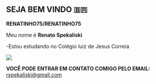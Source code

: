 ## SEJA BEM VINDO 🇧🇷


**RENATINHO75/RENATINHO75** 

Meu nome é **Renato Spekaliski**

-Estou estudando no Colégio luiz de Jesus Correia


![](https://media.tenor.com/LD-Bgk2DQPoAAAAi/messi-copa-del-mundo-2022.gif)

**VOCÊ PODE ENTRAR EM CONTATO COMIGO PELO EMAIL:**
rspekaliski@gmail.com
